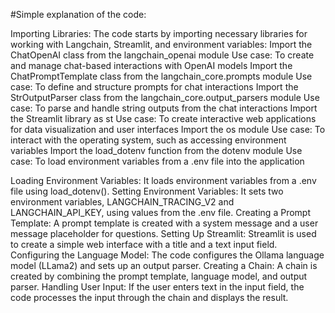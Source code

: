 #Simple explanation of the code:

Importing Libraries: The code starts by importing necessary libraries for working with Langchain, Streamlit, and environment variables:
Import the ChatOpenAI class from the langchain_openai module
Use case: To create and manage chat-based interactions with OpenAI models
Import the ChatPromptTemplate class from the langchain_core.prompts module
Use case: To define and structure prompts for chat interactions
Import the StrOutputParser class from the langchain_core.output_parsers module
Use case: To parse and handle string outputs from the chat interactions
Import the Streamlit library as st
Use case: To create interactive web applications for data visualization and user interfaces
Import the os module
Use case: To interact with the operating system, such as accessing environment variables
Import the load_dotenv function from the dotenv module
Use case: To load environment variables from a .env file into the application


Loading Environment Variables: It loads environment variables from a .env file using load_dotenv().
Setting Environment Variables: It sets two environment variables, LANGCHAIN_TRACING_V2 and LANGCHAIN_API_KEY, using values from the .env file.
Creating a Prompt Template: A prompt template is created with a system message and a user message placeholder for questions.
Setting Up Streamlit: Streamlit is used to create a simple web interface with a title and a text input field.
Configuring the Language Model: The code configures the Ollama language model (LLama2) and sets up an output parser.
Creating a Chain: A chain is created by combining the prompt template, language model, and output parser.
Handling User Input: If the user enters text in the input field, the code processes the input through the chain and displays the result.